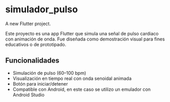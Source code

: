 # simulador_pulso

A new Flutter project.

Este proyecto es una app Flutter que simula una señal de pulso cardiaco con animación de onda. Fue diseñada como demostración visual para fines educativos o de prototipado.

## Funcionalidades

- Simulación de pulso (60–100 bpm)
- Visualización en tiempo real con onda senoidal animada
- Botón para iniciar/detener
- Compatible con Android, en este caso se utilizo un emulador con Android Studio 